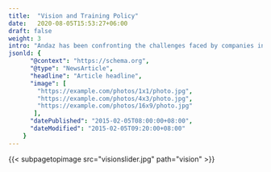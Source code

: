 ```yaml
---
title:  "Vision and Training Policy"
date:   2020-08-05T15:53:27+06:00
draft: false
weight: 3
intro: "Andaz has been confronting the challenges faced by companies in Japan and India by making full use of its globally advanced IT technology. We would like to share with you the vision and development policy that lies at the foundation of our company."
jsonld: {
      "@context": "https://schema.org",
      "@type": "NewsArticle",
      "headline": "Article headline",
      "image": [
        "https://example.com/photos/1x1/photo.jpg",
        "https://example.com/photos/4x3/photo.jpg",
        "https://example.com/photos/16x9/photo.jpg"
       ],
      "datePublished": "2015-02-05T08:00:00+08:00",
      "dateModified": "2015-02-05T09:20:00+08:00"
    }
---
```

{{< subpagetopimage src="visionslider.jpg" path="vision" >}}
